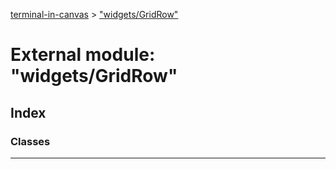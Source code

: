[terminal-in-canvas](../README.md) > ["widgets/GridRow"](../modules/_widgets_gridrow_.md)



# External module: "widgets/GridRow"

## Index

### Classes




---
